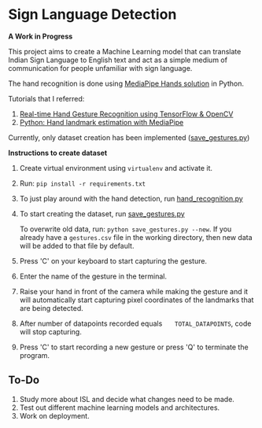 # Sign Language Detection

**A Work in Progress**

This project aims to create a Machine Learning model that can translate Indian Sign Language to English text and act as a simple medium of communication for people unfamiliar with sign language.

The hand recognition is done using [MediaPipe Hands solution](https://google.github.io/mediapipe/solutions/hands.html) in Python.

Tutorials that I referred:
1. [Real-time Hand Gesture Recognition using TensorFlow & OpenCV](https://techvidvan.com/tutorials/hand-gesture-recognition-tensorflow-opencv/)
2. [Python: Hand landmark estimation with MediaPipe](https://techtutorialsx.com/2021/04/10/python-hand-landmark-estimation/)

Currently, only dataset creation has been implemented ([save_gestures.py](save_gestures.py)) 

**Instructions to create dataset**

1. Create virtual environment using
   ```virtualenv``` and activate it.
2. Run: ```pip install -r requirements.txt```
3. To just play around with the hand detection, run [hand_recognition.py](hand_recognition.py)
4. To start creating the dataset, run [save_gestures.py](save_gestures.py)
   
   To overwrite old data, run: ```python save_gestures.py --new```. If you already have a ```gestures.csv``` file in the working directory, then new data will be added to that file by default.
5. Press 'C' on your keyboard to start capturing the gesture. 
6. Enter the name of the gesture in the terminal.
7. Raise your hand in front of the camera while making the gesture and it will automatically start capturing pixel coordinates of the landmarks that are being detected.
8. After number of datapoints recorded equals ```   TOTAL_DATAPOINTS```, code will stop capturing.
9.  Press 'C' to start recording a new gesture or press 'Q' to terminate the program.

## **To-Do**

1. Study more about ISL and decide what changes need to be made.
2. Test out different machine learning models and architectures.
3. Work on deployment.
